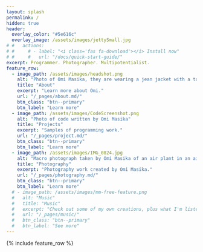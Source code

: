 ```yaml
---
layout: splash
permalink: /
hidden: true
header:
  overlay_color: "#5e616c"
  overlay_image: /assets/images/jettySmall.jpg
# #   actions:
# #     # - label: "<i class='fas fa-download'></i> Install now"
# #     #   url: "/docs/quick-start-guide/"
excerpt: Programmer. Photographer. Multipotentialist.
feature_row:
  - image_path: /assets/images/headshot.png
    alt: "Photo of Omi Masika, they are wearing a jean jacket with a tan cardigan and green henley underneath, glasses, and a wool fedora. They are smiling at the camera, and behind them is a pumpkin patch."
    title: "About"
    excerpt: "Learn more about Omi."
    url: "/_pages/about.md/"
    btn_class: "btn--primary"
    btn_label: "Learn more"
  - image_path: /assets/images/CodeScreenshot.png
    alt: "Photo of code written by Omi Masika"
    title: "Projects"
    excerpt: "Samples of programming work."
    url: "/_pages/project.md/"
    btn_class: "btn--primary"
    btn_label: "Learn more"
  - image_path: /assets/images/IMG_0824.jpg
    alt: "Macro photograph taken by Omi Masika of an air plant in an air plant glass bulb. In the glass, you can see the reflection of a building."
    title: "Photography"
    excerpt: "Photography work created by Omi Masika."
    url: "/_pages/photography.md/"
    btn_class: "btn--primary"
    btn_label: "Learn more"
  # - image_path: /assets/images/mm-free-feature.png
  #   alt: "Music"
  #   title: "Music"
  #   excerpt: "Check out some of my own creations, plus what I'm listening to."
  #   url: "/_pages/music/"
  #   btn_class: "btn--primary"
  #   btn_label: "See more"
---
```


{% include feature_row %}